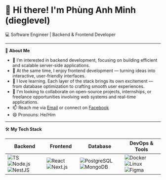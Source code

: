 # 👋 Hi there! I'm Phùng Anh Minh (dieglevel)

💻 Software Engineer | Backend & Frontend Developer  

---

🎯 **About Me**
- 👀 I’m interested in backend development, focusing on building efficient and scalable server-side applications.
- 🎨 At the same time, I enjoy frontend development — turning ideas into interactive, user-friendly interfaces.
- 🌱 I love learning. Each layer of the stack brings its own excitement — from database optimization to crafting smooth user experiences.
- 💞️ I'm looking to collaborate on open-source projects, internships, or freelance opportunities involving web systems and real-time applications.
- 📫 Reach me via [Email](mailto:dieglevel@gmail.com) or connect on [Facebook](https://www.facebook.com/pam2906)
- 😄 Pronouns: He/Him

---

🛠 **My Tech Stack**

| Backend        | Frontend       | Database               | DevOps & Tools              |
|----------------|----------------|-------------------------|-----------------------------|
| ![TS](https://img.shields.io/badge/TypeScript-3178C6?logo=typescript&logoColor=white) ![Node.js](https://img.shields.io/badge/Node.js-339933?logo=node.js&logoColor=white) ![NestJS](https://img.shields.io/badge/NestJS-E0234E?logo=nestjs&logoColor=white) | ![React](https://img.shields.io/badge/React-20232A?logo=react&logoColor=61DAFB) ![Next.js](https://img.shields.io/badge/Next.js-000000?logo=next.js&logoColor=white) | ![PostgreSQL](https://img.shields.io/badge/PostgreSQL-4169E1?logo=postgresql&logoColor=white) ![MongoDB](https://img.shields.io/badge/MongoDB-47A248?logo=mongodb&logoColor=white) | ![Docker](https://img.shields.io/badge/Docker-2496ED?logo=docker&logoColor=white) ![Linux](https://img.shields.io/badge/Linux-FCC624?logo=linux&logoColor=black) ![Figma](https://img.shields.io/badge/Figma-F24E1E?logo=figma&logoColor=white) |
